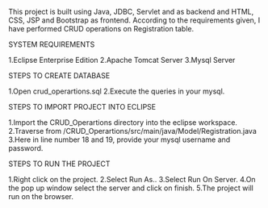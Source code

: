 This project is built using Java, JDBC, Servlet and as backend and HTML, CSS, JSP and Bootstrap as frontend. According to the requirements given, I have performed CRUD operations on Registration table.

SYSTEM REQUIREMENTS

1.Eclipse Enterprise Edition
2.Apache Tomcat Server
3.Mysql Server

STEPS TO CREATE DATABASE 

1.Open crud_operartions.sql
2.Execute the queries in your mysql.

STEPS TO IMPORT PROJECT INTO ECLIPSE

1.Import the CRUD_Operartions directory into the eclipse workspace.
2.Traverse from /CRUD_Operartions/src/main/java/Model/Registration.java
3.Here in line number 18 and 19, provide your mysql username and password.

STEPS TO RUN THE PROJECT

1.Right click on the project.
2.Select Run As..
3.Select Run On Server.
4.On the pop up window select the server and click on finish.
5.The project will run on the browser.
